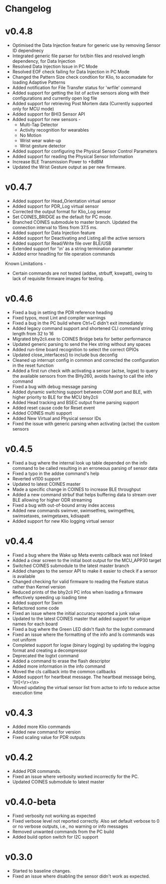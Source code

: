 # Changelog

# v0.4.8
- Optimised the Data Injection feature for generic use by removing Sensor ID dependnecy
- Integrated generic file parser for txt/bin files and resolved length dependency, for Data Injection
- Resolved Data Injection Issue in PC Mode
- Resolved EOF check failing for Data Injection in PC Mode
- Changed the Pattern Size check condtion for Klio, to accomadate for loading Adaptive Patterns
- Added notification for File Transfer status for 'wrfile' command
- Added support for getting the list of active sensors along with their configurations and currently open log file
- Added support for retrieving Post Mortem data (Currently supported only for MCU mode)
- Added support for BHI3 Sensor API
- Added support for new sensors -
	- Multi-Tap Detector
	- Activity recognition for wearables
	- No Motion
	- Wrist wear wake-up
	- Wrist gesture detector
- Added support for configuring the Physical Sensor Control Parameters
- Added support for reading the Physical Sensor Information
- Increase BLE Transmission Power to +8dBM
- Updated the Wrist Gesture output as per new firmware.

# v0.4.7
- Added support for Head_Orientation virtual sensor
- Added support for PDR_Log virtual sensor
- Corrected the output format for Klio_Log sensor
- Set COINES_BRIDGE as the default for PC mode.
- Branched COINES submodule to master branch. Updated the connection interval to 15ms from 37.5 ms.
- Added support for Data Injection feature
- Added support for Deactivating and Listing all the active sensors
- Added support for Read/Write file over BLE/USB
- Extended support for '\n' as a string termination parameter
- Added error hnadling for file operation commands

Known Limitations -
- Certain commands are not tested (addse, strbuff, kswpatt), owing to lack of requisite firmware images for testing.

# v0.4.6
- Fixed a bug in setting the PDR reference heading
- Fixed typos, most Lint and compiler warnings
- Fixed a bug in the PC build where Ctrl+C didn't exit immediately
- Added legacy command support and shortened CLI command string length from 32 to 16
- Migrated bhy2cli.exe to COINES Bridge beta for better performance
- Updated generic parsing to send the Hex string without any spaces
- Added run-time board recognition to select the correct GPIOs
- Updated close_interfaces() to include bus deconfig
- Cleaned up interrupt config in common and corrected the configuration in the reset function
- Added a first run check with activating a sensor (actse, logse) to query the available sensors from the BHy260, avoids having to call the info command
- Fixed a bug with debug message parsing
- Added dynamic switching support between COM port and BLE, with higher priority to BLE for the MCU bhy2cli
- Added Head tracking and BSEC output frame parsing support 
- Added reset cause code for Reset event 
- Added COINES multi support
- Added New Virtual and Physical sensor IDs
- Fixed the issue with generic parsing when activating (actse) the custom sensors

# v0.4.5
- Fixed a bug where the internal look up table depended on the info command to be called resulting in an erroneous parsing of sensor data
- Fixed a typo in the addse command's help
- Reverted vt100 support
- Updated to latest COINES master
- Made a specific change in COINES to increase BLE throughput
- Added a new command strbuf that helps buffering data to stream over BLE allowing for higher ODR streaming
- Fixed a bug with out-of-bound array index access
- Added new commands swimver, swimsetfreq, swimgetfreq, swimsetaxes, swimgetaxes, kdisapatt
- Added support for new Klio logging virtual sensor

# v0.4.4
- Fixed a bug where the Wake up Meta events callback was not linked
- Added a clear screen to the initial boot output for the MCU_APP30 target
- Switched COINES submodule to the latest master branch
- Added changes to the sensor API to make it easier to check if a sensor is available
- Changed checking for valid firmware to reading the Feature status rather than Kernel version
- Reduced prints of the bhy2cli PC infos when loading a firmware effectively speeding up loading time
- Added support for Swim
- Refactored some code
- Fixed an issue where the initial accuracy reported a junk value
- Updated to the latest COINES master that added support for unique names for each board
- Fixed a bug where the Green LED didn't flash for the logtxt command
- Fixed an issue where the formatting of the info and ls commands was not uniform
- Completed support for logse (binary logging) by updating the logging format and creating a decompressor
- Deprecated the logtxt command
- Added a command to erase the flash descriptor
- Added more information in the info command
- Moved the cls callback into the common callbacks
- Added support for heartbeat message. The heartbeat message being, '[H]<mcu timestamp ms><\r><\n>
- Moved updating the virtual sensor list from actse to info to reduce actse execution time

# v0.4.3
- Added more Klio commands
- Added new command for version
- Fixed scaling value for PDR outputs

# v0.4.2
- Added PDR commands. 
- Fixed an issue where verbosity worked incorrectly for the PC.
- Updated COINES submodule to latest master

# v0.4.0-beta
 - Fixed verbosity not working as expected
 - Fixed verbose level not reported correctly. Also set default verbose to 0 or no verbose outputs, i.e., no warning or info messages
 - Removed unwanted commands from the PC build
 - Added build option switch for I2C support

# v0.3.0
 - Started to baseline changes.
 - Fixed an issue where disabling the sensor didn't work as expected.